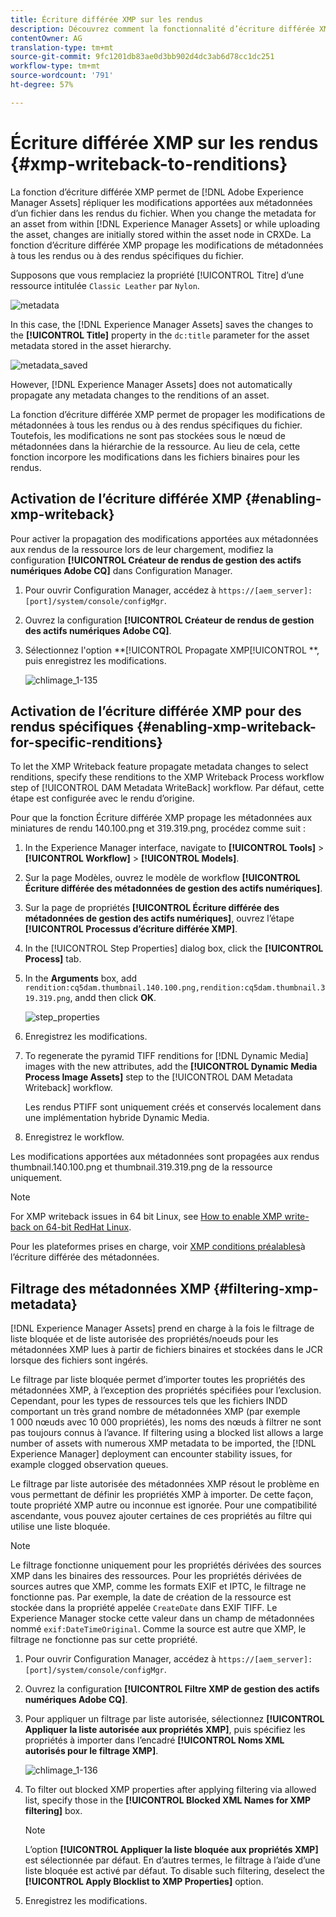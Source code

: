 ```yaml
---
title: Écriture différée XMP sur les rendus
description: Découvrez comment la fonctionnalité d’écriture différée XMP propage les modifications apportées aux métadonnées d’une ressource à l’ensemble des rendus de la ressource ou uniquement à certains d’entre eux.
contentOwner: AG
translation-type: tm+mt
source-git-commit: 9fc1201db83ae0d3bb902d4dc3ab6d78cc1dc251
workflow-type: tm+mt
source-wordcount: '791'
ht-degree: 57%

---
```



# Écriture différée XMP sur les rendus {#xmp-writeback-to-renditions}

La fonction d’écriture différée XMP permet de [!DNL Adobe Experience Manager Assets] répliquer les modifications apportées aux métadonnées d’un fichier dans les rendus du fichier. When you change the metadata for an asset from within [!DNL Experience Manager Assets] or while uploading the asset, changes are initially stored within the asset node in CRXDe. La fonction d’écriture différée XMP propage les modifications de métadonnées à tous les rendus ou à des rendus spécifiques du fichier.

Supposons que vous remplaciez la propriété [!UICONTROL Titre] d’une ressource intitulée `Classic Leather` par `Nylon`.

![metadata](assets/metadata.png)

In this case, the [!DNL Experience Manager Assets] saves the changes to the **[!UICONTROL Title]** property in the `dc:title` parameter for the asset metadata stored in the asset hierarchy.

![metadata_saved](assets/metadata_stored.png)

However, [!DNL Experience Manager Assets] does not automatically propagate any metadata changes to the renditions of an asset.

La fonction d’écriture différée XMP permet de propager les modifications de métadonnées à tous les rendus ou à des rendus spécifiques du fichier. Toutefois, les modifications ne sont pas stockées sous le nœud de métadonnées dans la hiérarchie de la ressource. Au lieu de cela, cette fonction incorpore les modifications dans les fichiers binaires pour les rendus.

## Activation de l’écriture différée XMP {#enabling-xmp-writeback}

Pour activer la propagation des modifications apportées aux métadonnées aux rendus de la ressource lors de leur chargement, modifiez la configuration **[!UICONTROL Créateur de rendus de gestion des actifs numériques Adobe CQ]** dans Configuration Manager.

1. Pour ouvrir Configuration Manager, accédez à `https://[aem_server]:[port]/system/console/configMgr`.
1. Ouvrez la configuration **[!UICONTROL Créateur de rendus de gestion des actifs numériques Adobe CQ]**.
1. Sélectionnez l&#39;option **[!UICONTROL Propagate XMP[!UICONTROL **, puis enregistrez les modifications.

   ![chlimage_1-135](assets/chlimage_1-346.png)

## Activation de l’écriture différée XMP pour des rendus spécifiques {#enabling-xmp-writeback-for-specific-renditions}

To let the XMP Writeback feature propagate metadata changes to select renditions, specify these renditions to the XMP Writeback Process workflow step of [!UICONTROL DAM Metadata WriteBack] workflow. Par défaut, cette étape est configurée avec le rendu d’origine.

Pour que la fonction Écriture différée XMP propage les métadonnées aux miniatures de rendu 140.100.png et 319.319.png, procédez comme suit :

1. In the Experience Manager interface, navigate to **[!UICONTROL Tools]** > **[!UICONTROL Workflow]** > **[!UICONTROL Models]**.
1. Sur la page Modèles, ouvrez le modèle de workflow **[!UICONTROL Écriture différée des métadonnées de gestion des actifs numériques]**.
1. Sur la page de propriétés **[!UICONTROL Écriture différée des métadonnées de gestion des actifs numériques]**, ouvrez l’étape **[!UICONTROL Processus d’écriture différée XMP]**.
1. In the [!UICONTROL Step Properties] dialog box, click the **[!UICONTROL Process]** tab.
1. In the **Arguments** box, add `rendition:cq5dam.thumbnail.140.100.png,rendition:cq5dam.thumbnail.319.319.png`, andd then click **OK**.

   ![step_properties](assets/step_properties.png)

1. Enregistrez les modifications.
1. To regenerate the pyramid TIFF renditions for [!DNL Dynamic Media] images with the new attributes, add the **[!UICONTROL Dynamic Media Process Image Assets]** step to the [!UICONTROL DAM Metadata Writeback] workflow.

   Les rendus PTIFF sont uniquement créés et conservés localement dans une implémentation hybride Dynamic Media.

1. Enregistrez le workflow.

Les modifications apportées aux métadonnées sont propagées aux rendus thumbnail.140.100.png et thumbnail.319.319.png de la ressource uniquement.

>[!NOTE]
>
>For XMP writeback issues in 64 bit Linux, see [How to enable XMP write-back on 64-bit RedHat Linux](https://helpx.adobe.com/experience-manager/kb/enable-xmp-write-back-64-bit-redhat.html).
>
>Pour les plateformes prises en charge, voir [XMP conditions préalables](/help/sites-deploying/technical-requirements.md#requirements-for-aem-assets-xmp-metadata-write-back)à l’écriture différée des métadonnées.

## Filtrage des métadonnées XMP {#filtering-xmp-metadata}

[!DNL Experience Manager Assets] prend en charge à la fois le filtrage de liste bloquée et de liste autorisée des propriétés/noeuds pour les métadonnées XMP lues à partir de fichiers binaires et stockées dans le JCR lorsque des fichiers sont ingérés.

Le filtrage par liste bloquée permet d’importer toutes les propriétés des métadonnées XMP, à l’exception des propriétés spécifiées pour l’exclusion. Cependant, pour les types de ressources tels que les fichiers INDD comportant un très grand nombre de métadonnées XMP (par exemple 1 000 nœuds avec 10 000 propriétés), les noms des nœuds à filtrer ne sont pas toujours connus à l’avance. If filtering using a blocked list allows a large number of assets with numerous XMP metadata to be imported, the [!DNL Experience Manager] deployment can encounter stability issues, for example clogged observation queues.

Le filtrage par liste autorisée des métadonnées XMP résout le problème en vous permettant de définir les propriétés XMP à importer. De cette façon, toute propriété XMP autre ou inconnue est ignorée. Pour une compatibilité ascendante, vous pouvez ajouter certaines de ces propriétés au filtre qui utilise une liste bloquée.

>[!NOTE]
>
>Le filtrage fonctionne uniquement pour les propriétés dérivées des sources XMP dans les binaires des ressources. Pour les propriétés dérivées de sources autres que XMP, comme les formats EXIF et IPTC, le filtrage ne fonctionne pas. Par exemple, la date de création de la ressource est stockée dans la propriété appelée `CreateDate` dans EXIF TIFF. Le Experience Manager stocke cette valeur dans un champ de métadonnées nommé `exif:DateTimeOriginal`. Comme la source est autre que XMP, le filtrage ne fonctionne pas sur cette propriété.

1. Pour ouvrir Configuration Manager, accédez à `https://[aem_server]:[port]/system/console/configMgr`.
1. Ouvrez la configuration **[!UICONTROL Filtre XMP de gestion des actifs numériques Adobe CQ]**.
1. Pour appliquer un filtrage par liste autorisée, sélectionnez **[!UICONTROL Appliquer la liste autorisée aux propriétés XMP]**, puis spécifiez les propriétés à importer dans l’encadré **[!UICONTROL Noms XML autorisés pour le filtrage XMP]**.

   ![chlimage_1-136](assets/chlimage_1-347.png)

1. To filter out blocked XMP properties after applying filtering via allowed list, specify those in the **[!UICONTROL Blocked XML Names for XMP filtering]** box.

   >[!NOTE]
   >
   >L’option **[!UICONTROL Appliquer la liste bloquée aux propriétés XMP]** est sélectionnée par défaut. En d’autres termes, le filtrage à l’aide d’une liste bloquée est activé par défaut. To disable such filtering, deselect the **[!UICONTROL Apply Blocklist to XMP Properties]** option.

1. Enregistrez les modifications.
